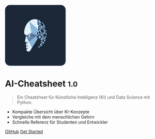 <!-- _coverpage.md -->
<img src="./images/dc301dd6fac108a2a60f103e01539f04.jpg" alt="logo" style="width: 200px; height: 200px; border-radius: 1rem;">

# AI-Cheatsheet <small>1.0</small>

> Ein Cheatsheet für Künstliche Intelligenz (KI) und Data Science mit Python.

- Kompakte Übersicht über KI-Konzepte
- Vergleiche mit dem menschlichen Gehirn
- Schnelle Referenz für Studenten und Entwickler

[GitHub](https://github.com/RikoxCode/ai-cheatsheet)
[Get Started](#ai-cheatsheet)